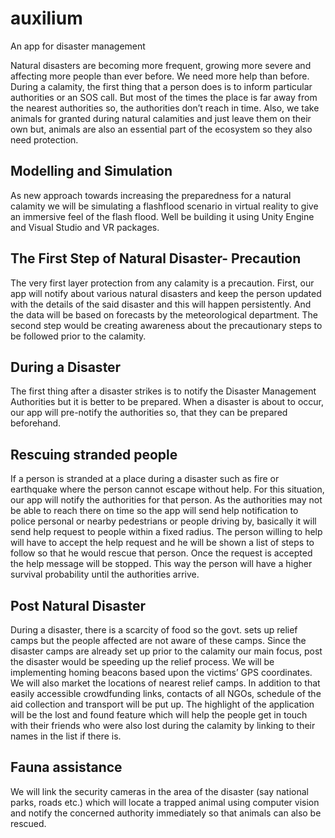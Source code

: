 # auxilium
An app for disaster management

Natural disasters are becoming more frequent, growing more severe and affecting more people than ever before. We need more help than before. During a calamity, the first thing that a person does is to inform particular authorities or an SOS call. But most of the times the place is far away from the nearest authorities so, the authorities don’t reach in time.
Also, we take animals for granted during natural calamities and just leave them on their own but, animals are also an essential part of the ecosystem so they also need protection.

## Modelling and Simulation

As new approach towards increasing the preparedness for a natural calamity we will be simulating a flashflood scenario in virtual reality to give an immersive feel of the flash flood. Well be building it using Unity Engine and Visual Studio and VR packages.

## The First Step of Natural Disaster- Precaution

The very first layer protection from any calamity is a precaution. First, our app will notify about various natural disasters and keep the person updated with the details of the said disaster and this will happen persistently. And the data will be based on forecasts by the meteorological department. The second step would be creating awareness about the precautionary steps to be followed prior to the calamity.

## During a Disaster

The first thing after a disaster strikes is to notify the Disaster Management Authorities but it is better to be prepared. When a disaster is about to occur, our app will pre-notify the authorities so, that they can be prepared beforehand.

## Rescuing stranded people

If a person is stranded at a place during a disaster such as fire or earthquake where the person cannot escape without help. For this situation, our app will notify the authorities for that person. As the authorities may not be able to reach there on time so the app will send help notification to police personal or nearby pedestrians or people driving by, basically it will send help request to people within a fixed radius. The person willing to help will have to accept the help request and he will be shown a list of steps to follow so that he would rescue that person. Once the request is accepted the help message will be stopped. This way the person will have a higher survival probability until the authorities arrive. 

## Post Natural Disaster

During a disaster, there is a scarcity of food so the govt. sets up relief camps but the people affected are not aware of these camps. Since the disaster camps are already set up prior to the calamity our main focus, post the disaster would be speeding up the relief process. We will be implementing homing beacons based upon the victims’ GPS coordinates.  We will also market the locations of nearest relief camps. In addition to that easily accessible crowdfunding links, contacts of all NGOs, schedule of the aid collection and transport will be put up. The highlight of the application will be the lost and found feature which will help the people get in touch with their friends who were also lost during the calamity by linking to their names in the list if there is.

## Fauna assistance

We will link the security cameras in the area of the disaster (say national parks, roads etc.) which will locate a trapped animal using computer vision and notify the concerned authority immediately so that animals can also be rescued.


